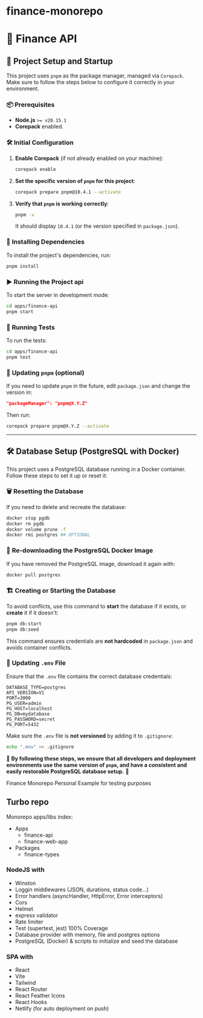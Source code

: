 # finance-monorepo

# 📌 Finance API

## 🚀 Project Setup and Startup

This project uses `pnpm` as the package manager, managed via `Corepack`. Make sure to follow the steps below to configure it correctly in your environment.

### 📦 **Prerequisites**

- **Node.js** `>= v20.15.1`
- **Corepack** enabled.

### 🛠 **Initial Configuration**

1. **Enable Corepack** (if not already enabled on your machine):

   ```bash
   corepack enable
   ```

2. **Set the specific version of `pnpm` for this project**:

   ```bash
   corepack prepare pnpm@10.4.1 --activate
   ```

3. **Verify that `pnpm` is working correctly**:

   ```bash
   pnpm -v
   ```

   It should display `10.4.1` (or the version specified in `package.json`).

### 📂 **Installing Dependencies**

To install the project's dependencies, run:

```bash
pnpm install
```

### ▶️ **Running the Project api**

To start the server in development mode:

```bash
cd apps/finance-api
pnpm start
```

### 🧪 **Running Tests**

To run the tests:

```bash
cd apps/finance-api
pnpm test
```

### 🔄 **Updating `pnpm` (optional)**

If you need to update `pnpm` in the future, edit `package.json` and change the version in:

```json
"packageManager": "pnpm@X.Y.Z"
```

Then run:

```bash
corepack prepare pnpm@X.Y.Z --activate
```

---

## 🛠 **Database Setup (PostgreSQL with Docker)**

This project uses a PostgreSQL database running in a Docker container. Follow these steps to set it up or reset it:

### 🗑 **Resetting the Database**

If you need to delete and recreate the database:

```bash
docker stop pgdb
docker rm pgdb
docker volume prune -f
docker rmi postgres ## OPTIONAL
```

### 🔄 **Re-downloading the PostgreSQL Docker Image**

If you have removed the PostgreSQL image, download it again with:

```bash
docker pull postgres
```

### 🏗 **Creating or Starting the Database**

To avoid conflicts, use this command to **start** the database if it exists, or **create** it if it doesn't:

```bash
pnpm db:start
pnpm db:seed
```

This command ensures credentials are **not hardcoded** in `package.json` and avoids container conflicts.

### 🔄 **Updating `.env` File**

Ensure that the `.env` file contains the correct database credentials:

```env
DATABASE_TYPE=postgres
API_VERSION=V1
PORT=3000
PG_USER=admin
PG_HOST=localhost
PG_DB=mydatabase
PG_PASSWORD=secret
PG_PORT=5432
```

Make sure the `.env` file is **not versioned** by adding it to `.gitignore`:

```bash
echo ".env" >> .gitignore
```



📌 **By following these steps, we ensure that all developers and deployment environments use the same version of `pnpm`, and have a consistent and easily restorable PostgreSQL database setup.** 🚀



Finance Monorepo Personal Example for testing purposes

## Turbo repo

Monorepo apps/libs index:

- Apps
  - finance-api
  - finance-web-app
- Packages
  - finance-types

### NodeJS with 

- Winston
- Loggin middlewares (JSON, durations, status code...)
- Error handlers (asyncHandler, HttpError, Error interceptors)
- Cors
- Helmet
- express validator
- Rate limiter
- Test (supertest, jest) 100% Coverage
- Database provider with memory, file and postgres options
- PostgreSQL (Docker) & scripts to initialize and seed the database

### SPA with

- React
- Vite
- Tailwind
- React Router
- React Feather Icons
- React Hooks
- Netlify (for auto deployment on push)


